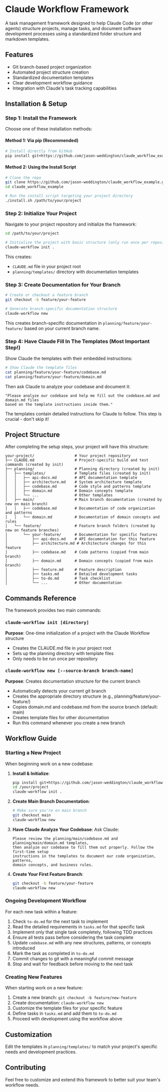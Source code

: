 # Claude Workflow Framework

A task management framework designed to help Claude Code (or other agents) structure projects, manage tasks, and document software development processes using a standardized folder structure and markdown templates.

## Features

- Git branch-based project organization
- Automated project structure creation
- Standardized documentation templates
- Clear development workflow guidance
- Integration with Claude's task tracking capabilities

## Installation & Setup

### Step 1: Install the Framework

Choose one of these installation methods:

#### Method 1: Via pip (Recommended)

```bash
# Install directly from GitHub
pip install git+https://github.com/jason-weddington/claude_workflow_example.git
```

#### Method 2: Using the Install Script

```bash
# Clone the repo
git clone https://github.com/jason-weddington/claude_workflow_example.git
cd claude_workflow_example

# Run the install script targeting your project directory
./install.sh /path/to/your/project
```

### Step 2: Initialize Your Project

Navigate to your project repository and initialize the framework:

```bash
cd /path/to/your/project

# Initialize the project with basic structure (only run once per repository)
claude-workflow init .
```

This creates:
- `CLAUDE.md` file in your project root
- `planning/templates/` directory with documentation templates

### Step 3: Create Documentation for Your Branch

```bash
# Create or checkout a feature branch
git checkout -b feature/your-feature

# Generate branch-specific documentation structure
claude-workflow new
```

This creates branch-specific documentation in `planning/feature/your-feature/` based on your current branch name.

### Step 4: Have Claude Fill In The Templates (Most Important Step!)

Show Claude the templates with their embedded instructions:

```bash
# Show Claude the template files
cat planning/feature/your-feature/codebase.md
cat planning/feature/your-feature/domain.md
```

Then ask Claude to analyze your codebase and document it:

```
"Please analyze our codebase and help me fill out the codebase.md and domain.md files 
based on the template instructions inside them."
```

The templates contain detailed instructions for Claude to follow. This step is crucial - don't skip it!

## Project Structure

After completing the setup steps, your project will have this structure:

```
your-project/                  # Your project repository
├── CLAUDE.md                  # Project-specific build and test commands (created by init)
├── planning/                  # Planning directory (created by init)
│   ├── templates/             # Template files (created by init)
│   │   ├── api-docs.md        # API documentation template
│   │   ├── architecture.md    # System architecture template
│   │   ├── codebase.md        # Code style and patterns template
│   │   ├── domain.md          # Domain concepts template
│   │   └── ...                # Other templates
│   ├── main/                  # Main branch documentation (created by new on main branch)
│   │   ├── codebase.md        # Documentation of code organization and patterns
│   │   └── domain.md          # Documentation of domain concepts and rules
│   └── feature/               # Feature branch folders (created by new on feature branches)
│       └── your-feature/      # Documentation for specific features
│           ├── api-docs.md    # API documentation for this feature
│           ├── architecture.md # Architecture changes for this feature
│           ├── codebase.md    # Code patterns (copied from main branch)
│           ├── domain.md      # Domain concepts (copied from main branch)
│           ├── feature.md     # Feature description
│           ├── tasks.md       # Detailed development tasks
│           ├── to-do.md       # Task checklist
│           └── ...            # Other documentation
```

## Commands Reference

The framework provides two main commands:

### `claude-workflow init [directory]`

**Purpose**: One-time initialization of a project with the Claude Workflow structure
- Creates the CLAUDE.md file in your project root
- Sets up the planning directory with template files
- Only needs to be run once per repository

### `claude-workflow new [--source-branch branch-name]`

**Purpose**: Creates documentation structure for the current branch
- Automatically detects your current git branch
- Creates the appropriate directory structure (e.g., planning/feature/your-feature/)
- Copies domain.md and codebase.md from the source branch (default: main)
- Creates template files for other documentation
- Run this command whenever you create a new branch

## Workflow Guide

### Starting a New Project

When beginning work on a new codebase:

1. **Install & Initialize**: 
   ```bash
   pip install git+https://github.com/jason-weddington/claude_workflow_example.git
   cd /your/project
   claude-workflow init .
   ```

2. **Create Main Branch Documentation**:
   ```bash
   # Make sure you're on main branch
   git checkout main
   claude-workflow new
   ```

3. **Have Claude Analyze Your Codebase**:
   Ask Claude:
   ```
   Please review the planning/main/codebase.md and planning/main/domain.md templates, 
   then analyze our codebase to fill them out properly. Follow the first-time setup 
   instructions in the templates to document our code organization, patterns, 
   domain concepts, and business rules.
   ```

4. **Create Your First Feature Branch**:
   ```bash
   git checkout -b feature/your-feature
   claude-workflow new
   ```

### Ongoing Development Workflow

For each new task within a feature:

1. Check `to-do.md` for the next task to implement
2. Read the detailed requirements in `tasks.md` for that specific task
3. Implement only that single task completely, following TDD practices
4. Ensure all tests pass before considering the task complete
5. Update `codebase.md` with any new structures, patterns, or concepts introduced
6. Mark the task as completed in `to-do.md`
7. Commit changes to git with a meaningful commit message
8. Stop and wait for feedback before moving to the next task

### Creating New Features

When starting work on a new feature:

1. Create a new branch: `git checkout -b feature/new-feature`
2. Create documentation: `claude-workflow new`
3. Customize the template files for your specific feature
4. Define tasks in `tasks.md` and add them to `to-do.md`
5. Proceed with development using the workflow above

## Customization

Edit the templates in `planning/templates/` to match your project's specific needs and development practices.

## Contributing

Feel free to customize and extend this framework to better suit your team's workflow needs.